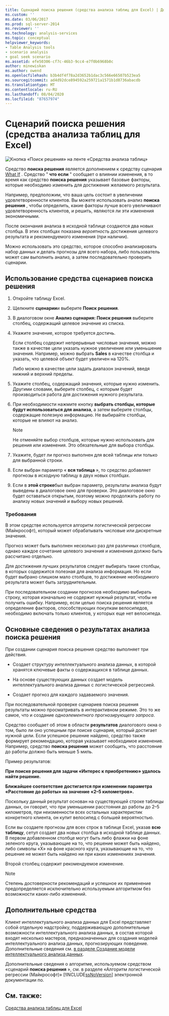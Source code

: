 ```yaml
---
title: Сценарий поиска решения (средства анализа таблиц для Excel) | Документация Майкрософт
ms.custom: ''
ms.date: 03/06/2017
ms.prod: sql-server-2014
ms.reviewer: ''
ms.technology: analysis-services
ms.topic: conceptual
helpviewer_keywords:
- Table Analysis tools
- scenario analysis
- goal seek scenario
ms.assetid: efe50306-cf7c-46b3-9cc4-e7f0b6968b0c
author: minewiskan
ms.author: owend
ms.openlocfilehash: b3b4df4f78a2d3652b1dac3c566e66507b523ea5
ms.sourcegitcommit: ad4d92dce894592a259721a1571b1d8736abacdb
ms.translationtype: MT
ms.contentlocale: ru-RU
ms.lasthandoff: 08/04/2020
ms.locfileid: "87657974"
---
```

# <a name="goal-seek-scenario-table-analysis-tools-for-excel"></a>Сценарий поиска решения (средства анализа таблиц для Excel)
  ![Кнопка «Поиск решения» на ленте «Средства анализа таблиц»](media/tat-goalseek.gif "Кнопка «Поиск решения» на ленте «Средства анализа таблиц»")  
  
 Средство **поиска решения** является дополнением к средству сценария [What If](what-if-scenario-table-analysis-tools-for-excel.md) . Средство " **что если** " сообщает о влиянии изменения, в то время как средство **поиска решения** указывает базовые факторы, которые необходимо изменить для достижения желаемого результата.  
  
 Например, предположим, что ваша цель состоит в увеличении удовлетворенности клиентов. Вы можете использовать анализ **поиска решения** , чтобы определить, какие факторы лучше всего увеличивают удовлетворенность клиентов, и решить, являются ли эти изменения экономичными.  
  
 После окончания анализа в исходной таблице создаются два новых столбца. В этих столбцах показана *вероятность* достижения целевого результата и рекомендуемого изменения (при наличии).  
  
 Можно использовать это средство, которое способно анализировать набор данных и делать прогнозы для всего набора, либо пользователь может сам выполнить анализ, а затем последовательно проверить сценарии.  
  
## <a name="using-the-goal-seek-scenario-tool"></a>Использование средства сценариев поиска решения  
  
1.  Откройте таблицу Excel.  
  
2.  Щелкните **сценарии**и выберите **Поиск решения**.  
  
3.  В диалоговом окне **Анализ сценария: Поиск решения** выберите столбец, содержащий целевое значение из списка.  
  
4.  Укажите значение, которое требуется достичь.  
  
     Если столбец содержит непрерывные числовые значения, можно также в качестве цели указать нужное увеличение или уменьшение значения. Например, можно выбрать **Sales** в качестве столбца и указать, что целевой объект будет увеличен на 120%.  
  
     Либо можно в качестве цели задать диапазон значений, введя нижний и верхний пределы.  
  
5.  Укажите столбец, содержащий значения, которые нужно изменить. Другими словами, выберите столбец, с которым будет производиться работа для достижения нужного результата.  
  
6.  При необходимости нажмите кнопку **выбрать столбцы, которые будут использоваться для анализа**, а затем выберите столбцы, содержащие полезную информацию. Не выбирайте столбцы, которые не влияют на анализ.  
  
    > [!NOTE]  
    >  Не отменяйте выбор столбцов, которые нужно использовать для решения или изменения. Это обязательные для выбора столбцы.  
  
7.  Укажите, будет ли прогноз выполнен для всей таблицы или только для выбранной строки.  
  
8.  Если выбран параметр « **вся таблица** », то средство добавляет прогнозы в исходную таблицу в двух новых столбцах.  
  
9. Если в **этой строке**был выбран параметр, результаты анализа будут выведены в диалоговое окно для проверки. Это диалоговое окно будет оставаться открытым, поэтому можно продолжать работу по анализу новых значений и выбору новых решений.  
  
### <a name="requirements"></a>Требования  
 В этом средстве используется алгоритм логистической регрессии (Майкрософт), который может обрабатывать числовые или дискретные значения.  
  
 Прогноз может быть выполнен несколько раз для различных столбцов, однако каждое сочетание целевого значения и изменения должно быть рассчитано отдельно.  
  
 Для достижения лучших результатов следует выбирать такие столбцы, в которых содержится полезная для анализа информация. Но если будет выбрано слишком мало столбцов, то достижение необходимого результата может быть затруднительным.  
  
 При последовательном создании прогнозов необходимо выбирать строку, которая изначально не содержит нужный результат, чтобы не получить ошибку. Например, если целью поиска решения является определение факторов, способствующих покупкам велосипедов, необходимо включать только клиентов, у которых еще нет велосипеда.  
  
## <a name="understanding-the-results-of-goal-seek-analysis"></a>Основные сведения о результатах анализа поиска решения  
 При создании сценария поиска решения средство выполняет три действия.  
  
-   Создает структуру интеллектуального анализа данных, в которой хранятся ключевые факты о содержащихся в таблице данных.  
  
-   На основе существующих данных создает модель интеллектуального анализа данных с логистической регрессией.  
  
-   Создает прогноз для каждого задаваемого значения.  
  
 При последовательной проверке сценариев поиска решения результаты можно просматривать в интерактивном режиме. Это то же самое, что и создание *одноэлементного прогнозирующего запроса*.  
  
 Средство сообщает об этом в области **результатов** диалогового окна о том, было ли оно успешным при поиске сценария, который достигает нужной цели. Если успешное решение найдено, средство также формирует рекомендацию, которая указывает необходимое изменение. Например, средство **поиска решения** может сообщить, что расстояние до работы должно быть меньше 5 миль.  
  
 Пример результатов:  
  
 **При поиске решения для задачи «Интерес к приобретению» удалось найти решение.**  
  
 **Ближайшее соответствие достигается при изменении параметра «Расстояние до работы» на значение «2–5 километров».**  
  
 Поскольку данный результат основан на существующей строке таблицы данных, он говорит, что при уменьшении расстояния до работы до 2–5 километров, при неизменности всех остальных характеристик конкретного клиента, он купит велосипед с большей вероятностью.  
  
 Если вы создаете прогнозы для всех строк в таблице Excel, указав **всю таблицу**, сетул создает два новых столбца в исходной таблице данных. В первом добавленном столбце могут быть либо флажки на фоне зеленого круга, указывающие на то, что решение может быть найдено, либо символы «Х» на фоне красного круга, указывающие на то, что решение не может быть найдено ни при каких изменениях значения.  
  
 Второй столбец содержит рекомендуемое изменение.  
  
> [!NOTE]  
>  Степень достоверности рекомендаций и успешное их применение предопределяется исключительно используемым алгоритмом без возможности каких-либо изменений.  
  
## <a name="related-tools"></a>Дополнительные средства  
 Клиент интеллектуального анализа данных для Excel представляет собой отдельную надстройку, поддерживающую дополнительные возможности интеллектуального анализа данных, в состав которой входят несколько мастеров, предназначенных для создания моделей интеллектуального анализа данных, прогнозирующих поведение. Дополнительные сведения см. [в разделе Создание модели интеллектуального анализа данных](creating-a-data-mining-model.md).  
  
 Дополнительные сведения о алгоритме, используемом средством «сценарий **поиска решения** », см. в разделе «Алгоритм логистической регрессии (Майкрософт)» [!INCLUDE[ssNoVersion](../includes/ssnoversion-md.md)] электронной документации по.  
  
## <a name="see-also"></a>См. также:  
 [Средства анализа таблиц для Excel](table-analysis-tools-for-excel.md)  
  
  
